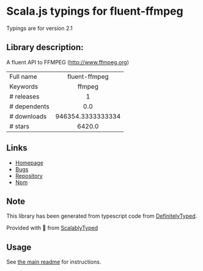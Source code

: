 
# Scala.js typings for fluent-ffmpeg

Typings are for version 2.1

## Library description:
A fluent API to FFMPEG (http://www.ffmpeg.org)

|                    |                 |
| ------------------ | :-------------: |
| Full name          | fluent-ffmpeg |
| Keywords           | ffmpeg |
| # releases         | 1 |
| # dependents       | 0.0 |
| # downloads        | 946354.3333333334 |
| # stars            | 6420.0 |

## Links
- [Homepage](https://github.com/fluent-ffmpeg/node-fluent-ffmpeg#readme)
- [Bugs](http://github.com/fluent-ffmpeg/node-fluent-ffmpeg/issues)
- [Repository](https://github.com/fluent-ffmpeg/node-fluent-ffmpeg)
- [Npm](https://www.npmjs.com/package/fluent-ffmpeg)
    


## Note
This library has been generated from typescript code from [DefinitelyTyped](https://definitelytyped.org).

Provided with :purple_heart: from [ScalablyTyped](https://github.com/oyvindberg/ScalablyTyped)

## Usage
See [the main readme](../../readme.md) for instructions.


